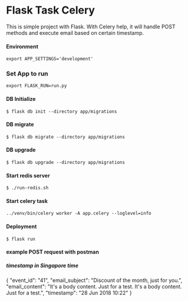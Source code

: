 # Flask Task Celery

This is simple project with Flask.
With Celery help, it will handle POST methods and execute email based on certain timestamp.

#### Environment
`export APP_SETTINGS='development'`

### Set App to run
`export FLASK_RUN=run.py`

#### DB Initialize
`$ flask db init --directory app/migrations`
#### DB migrate
`$ flask db migrate --directory app/migrations`
#### DB upgrade
`$ flask db upgrade --directory app/migrations`

#### Start redis server
`$ ./run-redis.sh`

#### Start celery task
`../venv/bin/celery worker -A app.celery --loglevel=info`

#### Deployment
`$ flask run`

#### example POST request with postman
##### timestamp in Singapore time
{
	"event_id": "41",
	"email_subject": "Discount of the month, just for you.",
	"email_content": "It's a body content. Just for a test. It's a body content. Just for a test.",
	"timestamp": "28 Jun 2018 10:22"
}
